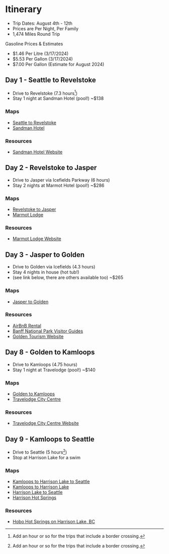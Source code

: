 # Itinerary

- Trip Dates: August 4th - 12th
- Prices are Per Night, Per Family
- 1,474 Miles Round Trip

Gasoline Prices & Estimates

- \$1.46 Per Litre (3/17/2024)
- \$5.53 Per Gallon (3/17/2024)
- \$7.00 Per Gallon (Estimate for August 2024)

## Day 1 - Seattle to Revelstoke

- Drive to Revelstoke (7.3 hours[^1])
- Stay 1 night at Sandman Hotel (pool!) ~\$138

### Maps

- [Seattle to Revelstoke](https://maps.app.goo.gl/oR3bU1x9EXumRRE48)
- [Sandman Hotel](https://maps.app.goo.gl/fcfT1ZvVS8FMVPiF8)

### Resources

- [Sandman Hotel Website](https://www.sandmanhotels.com/revelstoke)

## Day 2 - Revelstoke to Jasper

- Drive to Jasper via Icefields Parkway (6 hours)
- Stay 2 nights at Marmot Hotel (pool!) ~\$286

### Maps

- [Revelstoke to Jasper](https://maps.app.goo.gl/9qcN4aFQMHHiByCF7)
- [Marmot Lodge](https://maps.app.goo.gl/5gU1pQNSb7h4HHaJ9)

### Resources

- [Marmot Lodge Website](https://www.banffjaspercollection.com/hotels/marmot-lodge/)

## Day 3 - Jasper to Golden

- Drive to Golden via Icefields (4.3 hours)
- Stay 4 nights in house (hot tub!)
- (see link below, there are others available too) ~\$265

### Maps

- [Jasper to Golden](https://maps.app.goo.gl/9yRXjwqb6Spwzms3A)

### Resources

- [AirBnB Rental](https://www.airbnb.com/rooms/35375517?check_in=2024-08-07&check_out=2024-08-11&adults=16&children=0&infants=0)
- [Banff National Park Visitor Guides](https://parks.canada.ca/pn-np/ab/banff/visit/brochures)
- [Golden Tourism Website](https://www.tourismgolden.com/)

## Day 8 - Golden to Kamloops

- Drive to Kamloops (4.75 hours)
- Stay 1 night at Travelodge (pool!) ~\$140

### Maps

- [Golden to Kamloops](https://maps.app.goo.gl/9sgiYtW9ENmhaG4x7)
- [Travelodge City Centre](https://maps.app.goo.gl/Bw2hGNgDUVKoBjMC7)

### Resources

- [Travelodge City Centre Website](https://www.wyndhamhotels.com/en-ca/travelodge/kamloops-british-columbia/travelodge-kamloops/overview)

## Day 9 - Kamloops to Seattle

- Drive to Seattle (5 hours[^1])
- Stop at Harrison Lake for a swim

[^2]: Add an hour or so for the trips that include a border crossing.

### Maps

- [Kamloops to Harrison Lake to Seattle](https://maps.app.goo.gl/w54F7KZQrRhP6eLC9)
- [Kamloops to Harrison Lake](https://maps.app.goo.gl/dZjthMEU4iapWrJN7)
- [Harrison Lake to Seattle](https://maps.app.goo.gl/ScSqfNgVQfQW3W3S7)
- [Harrison Hot Springs](https://maps.app.goo.gl/uG3YFn7kW8t6SiHM7)

### Resources

- [Hobo Hot Springs on Harrison Lake, BC](https://www.adventurewiththetwin.com/post/hobo-hot-springs-in-harrison-bc)

[^1]: Add an hour or so for the trips that include a border crossing.
